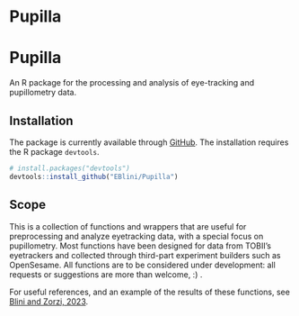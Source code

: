 
<!-- README.md is generated from README.Rmd. Please edit that file -->

# Pupilla

# Pupilla

<!-- badges: start -->
<!-- badges: end -->

An R package for the processing and analysis of eye-tracking and
pupillometry data.

## Installation

The package is currently available through
[GitHub](https://github.com/). The installation requires the R package
`devtools`.

``` r
# install.packages("devtools")
devtools::install_github("EBlini/Pupilla")
```

## Scope

This is a collection of functions and wrappers that are useful for
preprocessing and analyze eyetracking data, with a special focus on
pupillometry. Most functions have been designed for data from TOBII’s
eyetrackers and collected through third-part experiment builders such as
OpenSesame. All functions are to be considered under development: all
requests or suggestions are more than welcome, :) .

For useful references, and an example of the results of these functions,
see [Blini and Zorzi,
2023](https://link.springer.com/article/10.3758/s13423-022-02192-z).
